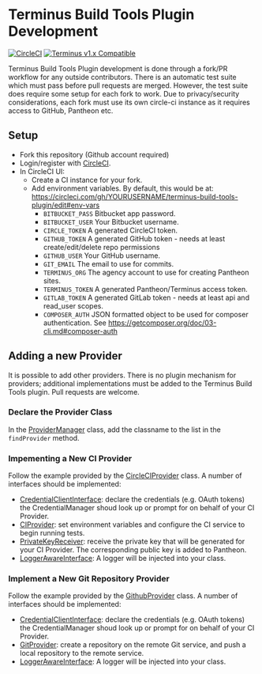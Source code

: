 # Terminus Build Tools Plugin Development

[![CircleCI](https://circleci.com/gh/pantheon-systems/terminus-build-tools-plugin.svg?style=shield)](https://circleci.com/gh/pantheon-systems/terminus-build-tools-plugin)
[![Terminus v1.x Compatible](https://img.shields.io/badge/terminus-v1.x-green.svg)](https://github.com/pantheon-systems/terminus-build-tools-plugin/tree/1.x)

Terminus Build Tools Plugin development is done through a fork/PR workflow for
any outside contributors. There is an automatic test suite which must pass
before pull requests are merged. However, the test suite does require some setup
for each fork to work. Due to privacy/security considerations, each fork must
use its own circle-ci instance as it requires access to GitHub, Pantheon etc.

## Setup

- Fork this repository (Github account required)
- Login/register with [CircleCI](https://circleci.com/).
- In CircleCI UI:
   - Create a CI instance for your fork.
   - Add environment variables. By default, this would be at: 
   https://circleci.com/gh/YOURUSERNAME/terminus-build-tools-plugin/edit#env-vars
     - `BITBUCKET_PASS` Bitbucket app password.
     - `BITBUCKET_USER` Your Bitbucket username.
     - `CIRCLE_TOKEN` A generated CircleCI token.
     - `GITHUB_TOKEN` A generated GitHub token - needs at least create/edit/delete repo permissions
     - `GITHUB_USER` Your GitHub username.
     - `GIT_EMAIL` The email to use for commits.
     - `TERMINUS_ORG` The agency account to use for creating Pantheon sites.
     - `TERMINUS_TOKEN` A generated Pantheon/Terminus access token.
     - `GITLAB_TOKEN` A generated GitLab token - needs at least api and read_user scopes.
     - `COMPOSER_AUTH` JSON formatted object to be used for composer authentication. See https://getcomposer.org/doc/03-cli.md#composer-auth

## Adding a new Provider

It is possible to add other providers. There is no plugin mechanism for providers; additional implementations must be added to the Terminus Build Tools plugin. Pull requests are welcome.

### Declare the Provider Class

In the [ProviderManager](https://github.com/pantheon-systems/terminus-build-tools-plugin/blob/master/src/ServiceProviders/ProviderManager.php) class, add the classname to the list in the `findProvider` method.

### Impementing a New CI Provider

Follow the example provided by the [CircleCIProvider](https://github.com/pantheon-systems/terminus-build-tools-plugin/blob/master/src/ServiceProviders/CIProviders/CircleCI/CircleCIProvider.php) class. A number of interfaces should be implemented:

- [CredentialClientInterface](https://github.com/pantheon-systems/terminus-build-tools-plugin/blob/master/src/Credentials/CredentialClientInterface.php): declare the credentials (e.g. OAuth tokens) the CredentialManager shoud look up or prompt for on behalf of your CI Provider.
- [CIProvider](https://github.com/pantheon-systems/terminus-build-tools-plugin/blob/master/src/ServiceProviders/CIProviders/CIProvider.php): set environment variables and configure the CI service to begin running tests.
- [PrivateKeyReceiver](https://github.com/pantheon-systems/terminus-build-tools-plugin/blob/master/src/Task/Ssh/PrivateKeyReciever.php): receive the private key that will be generated for your CI Provider. The corresponding public key is added to Pantheon.
- [LoggerAwareInterface](https://github.com/php-fig/log/blob/master/Psr/Log/LoggerAwareInterface.php): A logger will be injected into your class.

### Implement a New Git Repository Provider

Follow the example provided by the [GithubProvider](https://github.com/pantheon-systems/terminus-build-tools-plugin/blob/master/src/ServiceProviders/RepositoryProviders/GithubProvider.php) class. A number of interfaces should be implemented:

- [CredentialClientInterface](https://github.com/pantheon-systems/terminus-build-tools-plugin/blob/master/src/Credentials/CredentialClientInterface.php): declare the credentials (e.g. OAuth tokens) the CredentialManager shoud look up or prompt for on behalf of your CI Provider.
- [GitProvider](https://github.com/pantheon-systems/terminus-build-tools-plugin/blob/master/src/ServiceProviders/RepositoryProviders/GitProvider.php): create a repository on the remote Git service, and push a local repository to the remote service.
- [LoggerAwareInterface](https://github.com/php-fig/log/blob/master/Psr/Log/LoggerAwareInterface.php): A logger will be injected into your class.
